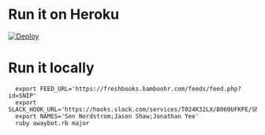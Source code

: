 # Run it on Heroku

[![Deploy](https://www.herokucdn.com/deploy/button.png)](https://heroku.com/deploy)

# Run it locally

```
  export FEED_URL='https://freshbooks.bamboohr.com/feeds/feed.php?id=SNIP'
  export SLACK_HOOK_URL='https://hooks.slack.com/services/T024K32LX/B060UFKPE/SNIP'
  export NAMES='Sen Nordstrom;Jason Shaw;Jonathan Yee'
  ruby awaybot.rb major
```